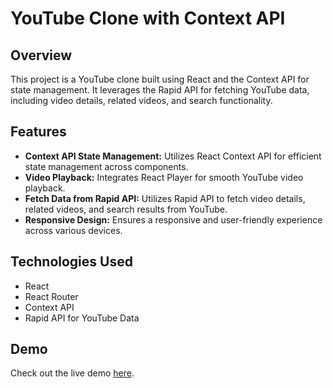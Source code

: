 # YouTube Clone with Context API

## Overview

This project is a YouTube clone built using React and the Context API for state management. It leverages the Rapid API for fetching YouTube data, including video details, related videos, and search functionality.

## Features

- **Context API State Management:** Utilizes React Context API for efficient state management across components.
- **Video Playback:** Integrates React Player for smooth YouTube video playback.
- **Fetch Data from Rapid API:** Utilizes Rapid API to fetch video details, related videos, and search results from YouTube.
- **Responsive Design:** Ensures a responsive and user-friendly experience across various devices.

## Technologies Used

- React
- React Router
- Context API
- Rapid API for YouTube Data

## Demo

Check out the live demo [here](link_to_your_demo).
